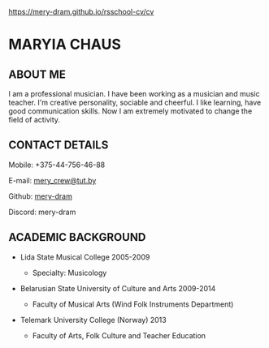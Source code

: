 https://mery-dram.github.io/rsschool-cv/cv

# MARYIA CHAUS

## ABOUT ME

I am  a professional musician. I have been working as a musician and music teacher. I'm creative personality, sociable and cheerful. I like learning, have good communication skills.  Now I am extremely motivated to  change the field of activity.


## CONTACT DETAILS

Mobile: +375-44-756-46-88

E-mail: mery_crew@tut.by

Github: [mery-dram](https://github.com/mery-dram)

Discord: mery-dram


## ACADEMIC BACKGROUND

+  Lida State Musical College 2005-2009
   + Specialty: Musicology

+ Belarusian State University of Culture and Arts 2009-2014
   + Faculty of Musical Arts (Wind Folk Instruments Department)
   
+ Telemark University College (Norway) 2013
   + Faculty of Arts, Folk Culture and Teacher Education
